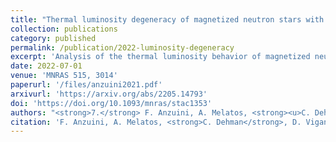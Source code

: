 ```yaml
---
title: "Thermal luminosity degeneracy of magnetized neutron stars with and without hyperon cores"
collection: publications
category: published
permalink: /publication/2022-luminosity-degeneracy
excerpt: 'Analysis of the thermal luminosity behavior of magnetized neutron stars, with and without hyperon cores, using evolutionary simulations.'
date: 2022-07-01
venue: 'MNRAS 515, 3014'
paperurl: '/files/anzuini2021.pdf'
arxivurl: 'https://arxiv.org/abs/2205.14793'
doi: 'https://doi.org/10.1093/mnras/stac1353'
authors: "<strong>7.</strong> F. Anzuini, A. Melatos, <strong><u>C. Dehman</u></strong> et al."
citation: 'F. Anzuini, A. Melatos, <strong>C. Dehman</strong>, D. Viganò & J.A. Pons (2022). <small><strong>Thermal luminosity degeneracy of magnetized neutron stars with and without hyperon cores</strong></small>. <em>MNRAS <b>515</b>, 3014</em>. (<a href="https://arxiv.org/abs/2205.14793">arXiv</a>, <a href="https://ui.adsabs.harvard.edu/abs/2022MNRAS.515.3014A/abstract">ADS</a>, <a href="https://doi.org/10.1093/mnras/stac1353">DOI</a>)'
---
```

